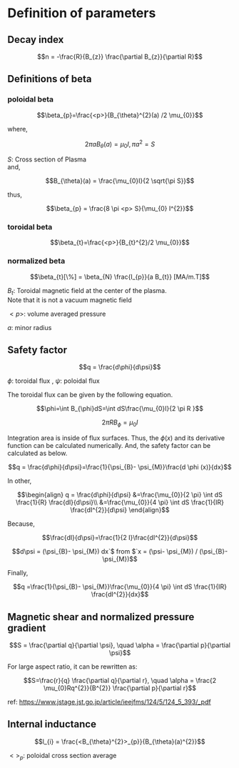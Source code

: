 # Definition of parameters

## Decay index

```math
n = -\frac{R}{B_{z}} \frac{\partial B_{z}}{\partial R}
```

## Definitions of beta

### poloidal beta

```math
\beta_{p}=\frac{<p>}{B_{\theta}^{2}(a) /2 \mu_{0}}
```

where, 

```math
2 \pi a B_{\theta}(a) = \mu_{0} I, \pi a^{2} = S
```

$`S`$: Cross section of Plasma  
and,  

```math
B_{\theta}(a) = \frac{\mu_{0}I}{2 \sqrt{\pi S}}
```

thus, 

```math
\beta_{p} = \frac{8 \pi <p> S}{\mu_{0} I^{2}}
```

### toroidal beta

```math
\beta_{t}=\frac{<p>}{B_{t}^{2}/2 \mu_{0}}
```

### normalized beta

```math
\beta_{t}[\%] = \beta_{N} \frac{I_{p}}{a B_{t}} [MA/m.T]
```

$`B_{t}`$: Toroidal magnetic field at the center of the plasma.  
Note that it is not a vacuum magnetic field

$`<p>`$: volume averaged pressure

$`a`$: minor radius

## Safety factor

```math
q = \frac{d\phi}{d\psi}
```

$`\phi`$: toroidal flux , $`\psi`$: poloidal flux

The toroidal flux can be given by the following equation.

```math
\phi=\int B_{\phi}dS=\int dS\frac{\mu_{0}I}{2 \pi R }
```

```math
2 \pi R B_{\phi}=\mu_{0}I
```

Integration area is inside of flux surfaces. Thus, the $`\phi (x)`$ and its derivative function can be calculated numerically. And, the safety factor can be calculated as below.

```math
q = \frac{d\phi}{d\psi}=\frac{1}{\psi_{B}- \psi_{M}}\frac{d \phi (x)}{dx}
```

In other,

```math
\begin{align}
q = \frac{d\phi}{d\psi}
&=\frac{\mu_{0}}{2 \pi} \int dS \frac{1}{R} \frac{dI}{d\psi}\\
&=\frac{\mu_{0}}{4 \pi} \int dS \frac{1}{IR} \frac{dI^{2}}{d\psi}
\end{align}
```

Because,

```math
\frac{dI}{d\psi}=\frac{1}{2 I}\frac{dI^{2}}{d\psi}
```

```math
d\psi = (\psi_{B}- \psi_{M}) dx`$ from $`x = (\psi- \psi_{M}) / (\psi_{B}- \psi_{M})
```

Finally,

```math
q =\frac{1}{\psi_{B}- \psi_{M}}\frac{\mu_{0}}{4 \pi} \int dS \frac{1}{IR} \frac{dI^{2}}{dx}
```

## Magnetic shear and normalized pressure gradient

```math
S = \frac{\partial q}{\partial \psi}, \quad \alpha = \frac{\partial p}{\partial \psi}
```

For large aspect ratio, it can be rewritten as:

```math
S=\frac{r}{q} \frac{\partial q}{\partial r}, \quad \alpha = \frac{2 \mu_{0}Rq^{2}}{B^{2}} \frac{\partial p}{\partial r}
```

ref: <https://www.jstage.jst.go.jp/article/ieejfms/124/5/124_5_393/_pdf>

## Internal inductance

```math
l_{i} = \frac{<B_{\theta}^{2}>_{p}}{B_{\theta}(a)^{2}}
```

$`<>_{p}`$: poloidal cross section average

